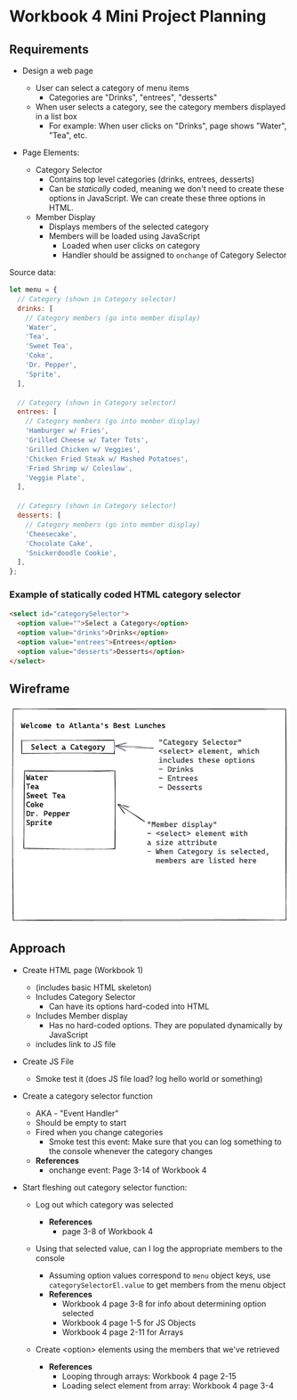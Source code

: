 # Workbook 4 Mini Project Planning

## Requirements

- Design a web page

  - User can select a category of menu items
    - Categories are "Drinks", "entrees", "desserts"
  - When user selects a category, see the category members displayed in a list box
    - For example: When user clicks on "Drinks", page shows "Water", "Tea", etc.

- Page Elements:
  - Category Selector
    - Contains top level categories (drinks, entrees, desserts)
    - Can be _statically_ coded, meaning we don't need to create these options in JavaScript. We can create these three options in HTML.
  - Member Display
    - Displays members of the selected category
    - Members will be loaded using JavaScript
      - Loaded when user clicks on category
      - Handler should be assigned to `onchange` of Category Selector

Source data:

```javascript
let menu = {
  // Category (shown in Category selector)
  drinks: [
    // Category members (go into member display)
    'Water',
    'Tea',
    'Sweet Tea',
    'Coke',
    'Dr. Pepper',
    'Sprite',
  ],

  // Category (shown in Category selector)
  entrees: [
    // Category members (go into member display)
    'Hamburger w/ Fries',
    'Grilled Cheese w/ Tater Tots',
    'Grilled Chicken w/ Veggies',
    'Chicken Fried Steak w/ Mashed Potatoes',
    'Fried Shrimp w/ Coleslaw',
    'Veggie Plate',
  ],

  // Category (shown in Category selector)
  desserts: [
    // Category members (go into member display)
    'Cheesecake',
    'Chocolate Cake',
    'Snickerdoodle Cookie',
  ],
};
```

### Example of statically coded HTML category selector

```html
<select id="categorySelector">
  <option value="">Select a Category</option>
  <option value="drinks">Drinks</option>
  <option value="entrees">Entrees</option>
  <option value="desserts">Desserts</option>
</select>
```

## Wireframe

![Wireframe of page](./food-menu-wireframe.png)

## Approach

- Create HTML page (Workbook 1)

  - (includes basic HTML skeleton)
  - Includes Category Selector
    - Can have its options hard-coded into HTML
  - Includes Member display
    - Has no hard-coded options. They are populated dynamically by JavaScript
  - includes link to JS file

- Create JS File

  - Smoke test it (does JS file load? log hello world or something)

- Create a category selector function

  - AKA - "Event Handler"
  - Should be empty to start
  - Fired when you change categories
    - Smoke test this event: Make sure that you can log something to the console whenever the category changes
  - **References**
    - onchange event: Page 3-14 of Workbook 4

- Start fleshing out category selector function:

  - Log out which category was selected

    - **References**
      - page 3-8 of Workbook 4

  - Using that selected value, can I log the appropriate members to the console

    - Assuming option values correspond to `menu` object keys, use `categorySelectorEl.value` to get members from the menu object
    - **References**
      - Workbook 4 page 3-8 for info about determining option selected
      - Workbook 4 page 1-5 for JS Objects
      - Workbook 4 page 2-11 for Arrays

  - Create \<option> elements using the members that we've retrieved
    - **References**
      - Looping through arrays: Workbook 4 page 2-15
      - Loading select element from array: Workbook 4 page 3-4
